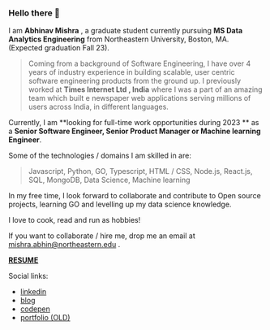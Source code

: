 ### Hello there 👋

I am **Abhinav Mishra** , a graduate student currently pursuing **MS Data Analytics Engineering** from Northeastern University, Boston, MA. (Expected graduation Fall 23).

> Coming from a background of Software Engineering, I have over 4 years of industry experience in building scalable, user centric software engineering products from the ground up. I previously worked at **Times Internet Ltd , India** where I was a part of an amazing team which built e newspaper web applications serving millions of users across India, in different languages.

Currently, I am **looking for full-time work opportunities during 2023 ** as a **Senior Software Engineer, Senior Product Manager or Machine learning Engineer**.

Some of the technologies / domains I am skilled in are:

> Javascript, Python, GO, Typescript, HTML / CSS, Node.js, React.js, SQL, MongoDB, Data Science, Machine learning
 
In my free time, I look forward to collaborate and contribute to Open source projects, learning GO and levelling up my data science knowledge.

I love to cook, read and run as hobbies!

If you want to collaborate / hire me, drop me an email at mishra.abhin@northeastern.edu . 

[**RESUME**](./Abhinav_Mishra_NEU.pdf)

Social links:
* [linkedin](https://www.linkedin.com/in/amishra93/)
* [blog](https://mishrants.netlify.app)
* [codepen](https://codepen.io/abhinavthinktank)
* [portfolio (OLD)](https://abhinav-m.github.io)


